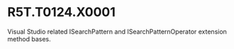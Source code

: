 # R5T.T0124.X0001
Visual Studio related ISearchPattern and ISearchPatternOperator extension method bases.
